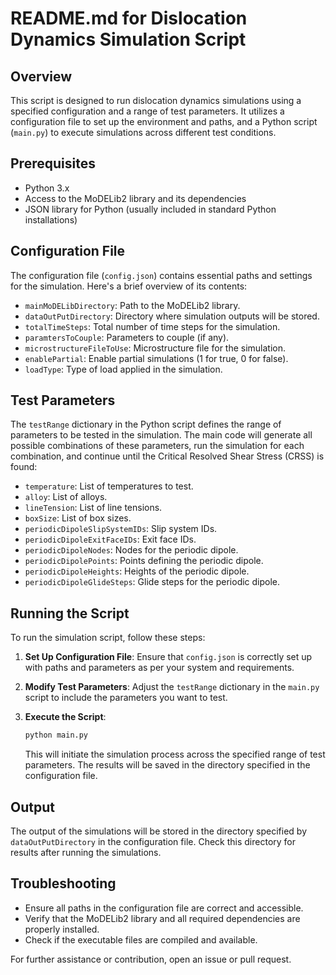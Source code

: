 # README.md for Dislocation Dynamics Simulation Script

## Overview
This script is designed to run dislocation dynamics simulations using a specified configuration and a range of test parameters. It utilizes a configuration file to set up the environment and paths, and a Python script (```main.py```) to execute simulations across different test conditions.

## Prerequisites
- Python 3.x
- Access to the MoDELib2 library and its dependencies
- JSON library for Python (usually included in standard Python installations)

## Configuration File
The configuration file (```config.json```) contains essential paths and settings for the simulation. Here's a brief overview of its contents:

- ```mainMoDELibDirectory```: Path to the MoDELib2 library.
- ```dataOutPutDirectory```: Directory where simulation outputs will be stored.
- ```totalTimeSteps```: Total number of time steps for the simulation.
- ```paramtersToCouple```: Parameters to couple (if any).
- ```microstructureFileToUse```: Microstructure file for the simulation.
- ```enablePartial```: Enable partial simulations (1 for true, 0 for false).
- ```loadType```: Type of load applied in the simulation.

## Test Parameters
The ```testRange``` dictionary in the Python script defines the range of parameters to be tested in the simulation. The main code will generate all possible combinations of these parameters, run the simulation for each combination, and continue until the Critical Resolved Shear Stress (CRSS) is found:

- ```temperature```: List of temperatures to test.
- ```alloy```: List of alloys.
- ```lineTension```: List of line tensions.
- ```boxSize```: List of box sizes.
- ```periodicDipoleSlipSystemIDs```: Slip system IDs.
- ```periodicDipoleExitFaceIDs```: Exit face IDs.
- ```periodicDipoleNodes```: Nodes for the periodic dipole.
- ```periodicDipolePoints```: Points defining the periodic dipole.
- ```periodicDipoleHeights```: Heights of the periodic dipole.
- ```periodicDipoleGlideSteps```: Glide steps for the periodic dipole.

## Running the Script
To run the simulation script, follow these steps:

1. **Set Up Configuration File**: Ensure that ```config.json``` is correctly set up with paths and parameters as per your system and requirements.

2. **Modify Test Parameters**: Adjust the ```testRange``` dictionary in the ```main.py``` script to include the parameters you want to test.

3. **Execute the Script**:
   ```bash
   python main.py
   ```

   This will initiate the simulation process across the specified range of test parameters. The results will be saved in the directory specified in the configuration file.

## Output
The output of the simulations will be stored in the directory specified by ```dataOutPutDirectory``` in the configuration file. Check this directory for results after running the simulations.

## Troubleshooting
- Ensure all paths in the configuration file are correct and accessible.
- Verify that the MoDELib2 library and all required dependencies are properly installed.
- Check if the executable files are compiled and available.

For further assistance or contribution, open an issue or pull request.


